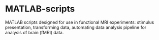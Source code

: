 # MATLAB-scripts
MATLAB scripts designed for use in functional MRI experiments: stimulus presentation, transforming data, automating data analysis pipeline for analysis of brain (fMRI) data. 
